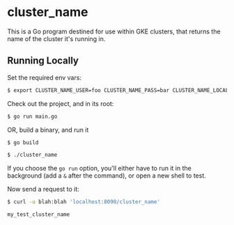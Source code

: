 # cluster_name

This is a Go program destined for use within GKE clusters, that returns the name
of the cluster it's running in.

## Running Locally

Set the required env vars:

```bash
$ export CLUSTER_NAME_USER=foo CLUSTER_NAME_PASS=bar CLUSTER_NAME_LOCAL=true
```

Check out the project, and in its root:

```bash
$ go run main.go
```

OR, build a binary, and run it

```bash
$ go build

$ ./cluster_name
```


If you choose the `go run` option, you'll either have to run it in the
background (add a `&` after the command), or open a new shell to test.

Now send a request to it:

```bash
$ curl -u blah:blah 'localhost:8090/cluster_name'

my_test_cluster_name
```